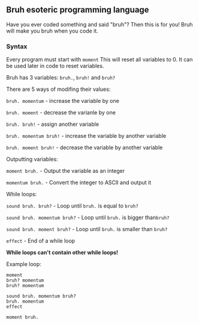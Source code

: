 ## Bruh esoteric programming language
Have you ever coded something and said "bruh"? Then this is for you!
Bruh will make you bruh when you code it.

### Syntax

Every program must start with ```moment```
This will reset all variables to 0. It can be used later in code to reset variables.

Bruh has 3 variables: ```bruh.```, ```bruh!``` and ```bruh?```

There are 5 ways of modifing their values:

```bruh. momentum``` - increase the variable by one

```bruh. moment``` - decrease the varianle by one
 
```bruh. bruh!``` - assign another variable 

```bruh. momentum bruh!``` - increase the variable by another variable

```bruh. moment bruh!``` - decrease the variable by another variable


Outputting variables:

```moment bruh.``` - Output the variable as an integer

```momentum bruh.``` - Convert the integer to ASCII and output it


While loops:

```sound bruh. bruh?``` - Loop until ```bruh.``` is equal to ```bruh?```

```sound bruh. momentum bruh?``` - Loop until ```bruh.``` is bigger than```bruh?```

```sound bruh. moment bruh?``` - Loop until ```bruh.``` is smaller than ```bruh?```

```effect``` - End of a while loop

**While loops can't contain other while loops!**

Example loop:

```
moment
bruh? momentum
bruh? momentum

sound bruh. momentum bruh?
bruh. momentum
effect

moment bruh.
```

